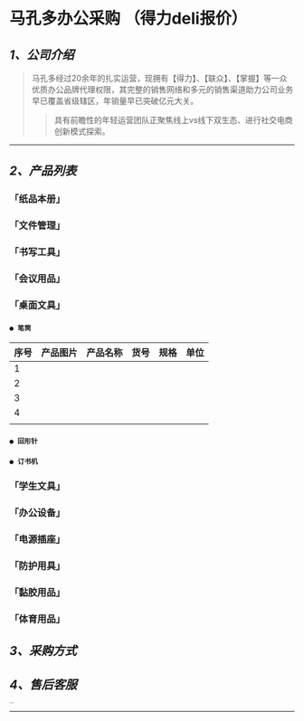 # 马孔多办公采购   （得力deli报价）      

   

## ***1、公司介绍***



> 马孔多经过20余年的扎实运营，现拥有【得力】、【联众】、【掌握】等一众优质办公品牌代理权限，其完整的销售网络和多元的销售渠道助力公司业务早已覆盖省级辖区，年销量早已突破亿元大关。
>
> > ​     具有前瞻性的年轻运营团队正聚焦线上vs线下双生态、进行社交电商创新模式探索。



***********



## ***2、产品列表***

### 「纸品本册」

### 「文件管理」

### 「书写工具」

### 「会议用品」

### 「桌面文具」

#### `● 笔筒`

| 序号 | 产品图片 | 产品名称 | 货号 | 规格 | 单位 |
| ---- | -------- | -------- | ---- | ---- | ---- |
| 1    |          |          |      |      |      |
| 2    |          |          |      |      |      |
| 3    |          |          |      |      |      |
| 4    |          |          |      |      |      |
|      |          |          |      |      |      |

#### `● 回形针`

#### `● 订书机`

### 「学生文具」

### 「办公设备」

### 「电源插座」

### 「防护用具」

### 「黏胶用品」

### 「体育用品」

## ***3、采购方式***

## ***4、售后客服***

















<img src="/Users/wh/Desktop/头像logo1.jpg" alt="头像logo1" style="zoom:10%;" />

*****

